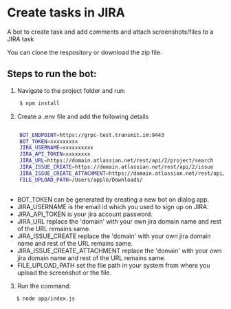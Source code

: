 
# Create tasks in JIRA

A bot to create task and add comments and attach screenshots/files to a JIRA task

You can clone the respository or download the zip file.

## Steps to run the bot:

1. Navigate to the project folder and run:
```sh
    $ npm install
```
2. Create a .env file and add the following details

```sh

    BOT_ENDPOINT=https://grpc-test.transmit.im:9443  
    BOT_TOKEN=xxxxxxxxx
    JIRA_USERNAME=xxxxxxxxxx
    JIRA_API_TOKEN=xxxxxxxx
    JIRA_URL=https://domain.atlassian.net/rest/api/2/project/search
    JIRA_ISSUE_CREATE=https://domain.atlassian.net/rest/api/2/issue
    JIRA_ISSUE_CREATE_ATTACHMENT=https://domain.atlassian.net/rest/api/3/issue
    FILE_UPLOAD_PATH=/Users/apple/Downloads/
    
```

- BOT_TOKEN can be generated by creating a new bot on dialog app.
- JIRA_USERNAME is the email id which you used to sign up on JIRA.
- JIRA_API_TOKEN is your jira account password.
- JIRA_URL  replace the 'domain' with your own jira domain name and rest of the URL remains same.
- JIRA_ISSUE_CREATE  replace the 'domain' with your own jira domain name and rest of the URL remains same.
- JIRA_ISSUE_CREATE_ATTACHMENT  replace the 'domain' with your own jira domain name and rest of the URL remains same.
- FILE_UPLOAD_PATH set the file path in your system from where you upload the screenshot or the file.

3. Run the command:
```sh
   $ node app/index.js
```

